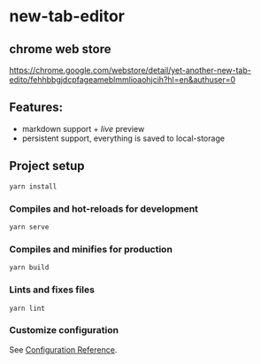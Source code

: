 # new-tab-editor

## chrome web store

https://chrome.google.com/webstore/detail/yet-another-new-tab-edito/fehhbbgjdcpfageameblmmlioaohjcih?hl=en&authuser=0

## Features:

- markdown support + *live* preview
- persistent support, everything is saved to local-storage

## Project setup

```
yarn install
```

### Compiles and hot-reloads for development

```
yarn serve
```

### Compiles and minifies for production

```
yarn build
```

### Lints and fixes files

```
yarn lint
```

### Customize configuration

See [Configuration Reference](https://cli.vuejs.org/config/).
